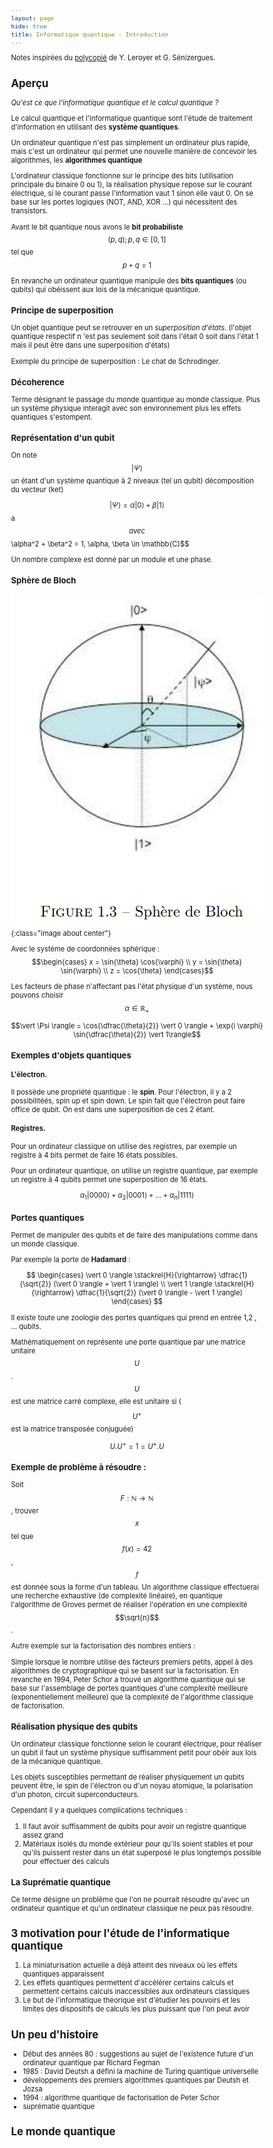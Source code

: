 ```yaml
---
layout: page
hide: true
title: Informatique quantique - Introduction 
---
```

<script type="text/javascript" async
  src="https://cdn.mathjax.org/mathjax/latest/MathJax.js?config=TeX-MML-AM_CHTML">
</script>

Notes inspirées du
[polycopié](https://dept-info.labri.fr/~ges/ENSEIGNEMENT/CALCULQ/polycop_calculq.pdf)
de Y. Leroyer et G. Sénizergues. 

<style>
html {
 zoom: 0.80;
}
</style>

## <i class="fas fa-vial"></i> Aperçu 

*Qu'est ce que l'informatique quantique et le calcul quantique ?* 

Le calcul quantique et l'informatique quantique sont l'étude de traitement
d'information en utilisant des **système quantiques**. 

Un ordinateur quantique n'est pas simplement un ordinateur plus rapide, mais
c'est un ordinateur qui permet une nouvelle manière de concevoir les
algorithmes, les **algorithmes quantique**

L'ordinateur classique fonctionne sur le principe des bits (utilisation
principale du binaire 0 ou 1), la réalisation physique repose sur le courant
électrique, si le courant passe l'information vaut 1 sinon elle vaut 0. On se
base sur les portes logiques (NOT, AND, XOR ...) qui nécessitent des
transistors. 

Avant le bit quantique nous avons le **bit probabiliste**
$$(p,q); p , q \in [0,1]$$ tel que $$p+q = 1$$

En revanche un ordinateur quantique manipule des **bits quantiques** (ou qubits)
qui obéissent aux lois de la mécanique quantique.

### Principe de superposition

Un objet quantique peut se retrouver en un *superposition d'états*. (l'objet
quantique respectif n 'est pas seulement soit dans l'était 0 soit dans l'état 1
mais il peut être dans une superposition d'états)

Exemple du principe de superposition : Le chat de Schrodinger.

### Décoherence

Terme désignant le passage du monde quantique au monde classique. Plus un
système physique interagit avec son environnement  plus les effets quantiques
s'estompent.

### Représentation d'un qubit

On note $$\vert \Psi \rangle$$ un étant d'un système quantique à 2 niveaux (tel un
qubit) décomposition du vecteur (ket) 

$$\vert \Psi \rangle = \alpha \vert 0 \rangle + \beta \vert 1 \rangle$$a$$
avec $$\alpha^2 + \beta^2 = 1, \alpha, \beta \in \mathbb{C}$$

Un nombre complexe est donné par un module et une phase.

### Sphère de Bloch 

![Sphere de bloch](/assets/images/quantique/bloch.png){:class="image about center"}

Avec le système de coordonnées sphérique : $$\begin{cases} x = \sin{\theta}
\cos{\varphi} \\ y = \sin{\theta} \sin{\varphi} \\ z = \cos{\theta} \end{cases}$$

Les facteurs  de phase n'affectant pas l'état physique d'un système, nous
pouvons choisir $$\alpha \in \mathbb{R}_+$$

$$\vert \Psi \rangle = \cos{\dfrac{\theta}{2}} \vert 0 \rangle + \exp{i \varphi}
\sin{\dfrac{\theta}{2}} \vert 1\rangle$$

### Exemples d'objets quantiques 

#### L'électron. 

Il possède une propriété quantique : le **spin**. Pour l'électron, il y a 2
possibilitéés, spin up et spin down. Le spin fait que l'électron peut faire
office de qubit. On est dans une superposition de ces 2 étant. 

#### Registres. 

Pour un ordinateur classique on utilise des registres, par exemple un registre à
4 bits permet de faire 16 états possibles.

Pour un ordinateur quantique, on utilise un registre quantique, par exemple un
registre à 4 qubits permet une superposition de 16 états. 

$$\alpha_1 \vert 0000 \rangle + \alpha_2 \vert 0001 \rangle + ... + \alpha_n \vert 1111 \rangle$$

### Portes quantiques

Permet de manipuler des qubits et de faire des manipulations comme dans un monde
classique. 

Par exemple la porte de **Hadamard** :

 $$ \begin{cases} \vert 0 \rangle  \stackrel{H}{\rightarrow} \dfrac{1}{\sqrt{2}} (\vert 0
  \rangle + \vert 1 \rangle) \\ \vert 1 \rangle \stackrel{H}{\rightarrow}
  \dfrac{1}{\sqrt{2}} (\vert 0 \rangle - \vert 1 \rangle) \end{cases} $$ 

Il existe toute une zoologie des portes quantiques qui prend en entrée 1,2 , ...
qubits. 

Mathématiquement on représente une porte quantique par une matrice unitaire
$$U$$. $$U$$ est une matrice carré complexe, elle est unitaire si ($$U^+$$ est
la matrice transposée conjuguée)

$$U.U^+ = 1 = U^+.U$$
 
### Exemple de problème à résoudre : 

Soit $$F : \mathbb{N} \rightarrow \mathbb{N}$$, trouver $$x$$ tel que
$$f(x)=42$$, $$f$$ est donnée sous la forme d'un tableau. Un algorithme
classique effectuerai une recherche exhaustive (de complexité linéaire), en
quantique l'algorithme de Groves permet de réaliser l'opération en une complexité $$\sqrt{n}$$. 

Autre exemple sur la factorisation des nombres entiers : 

Simple lorsque le nombre utilise des facteurs premiers petits, appel à des
algorithmes de cryptographique qui se basent sur la factorisation. En revanche en
1994, Peter Schor a trouvé un algorithme quantique qui se base sur l'assemblage
de portes quantiques d'une complexité meilleure (exponentiellement meilleure)
que la complexité de l'algorithme classique de factorisation.

### Réalisation physique des qubits

Un ordinateur classique fonctionne selon le courant électrique, pour réaliser un
qubit il faut un système physique suffisamment petit pour obéir aux lois de la
mécanique quantique.

Les objets susceptibles permettant de réaliser physiquement un qubits peuvent
être, le spin de l'électron ou d'un noyau atomique, la polarisation d'un photon,
circuit superconducteurs. 

Cependant il y a quelques complications techniques : 
1. Il faut avoir suffisamment de qubits pour avoir un registre quantique assez
   grand 
2. Matériaux isolés du monde extérieur pour qu'ils soient stables et pour qu'ils
   puissent rester dans un état superposé le plus longtemps possible pour
   effectuer des calculs

### La Suprématie quantique

Ce terme désigne un problème que l'on ne pourrait résoudre qu'avec un ordinateur
quantique et qu'un ordinateur classique ne peux pas résoudre.

## <i class="fas fa-vial"></i> 3 motivation pour l'étude de l'informatique quantique

1. La miniaturisation actuelle a déjà atteint des niveaux où les effets
   quantiques apparaissent
2. Les effets quantiques permettent d'accélérer certains calculs et permettent
   certains calculs inaccessibles aux ordinateurs classiques
3. Le but de l'informatique théorique est d'étudier les pouvoirs et les limites
   des dispositifs de calculs les plus puissant que l'on peut avoir


## <i class="fas fa-vial"></i> Un peu d'histoire

- Début des années 80 : suggestions au sujet de l'existence future d'un
  ordinateur quantique par Richard Fegman
- 1985 : David Deutsh a défini la machine de Turing quantique universelle 
- développements des premiers algorithmes quantiques par Deutsh et Jozsa
- 1994 : algorithme quantique de factorisation de Peter Schor
- suprématie quantique 

## <i class="fas fa-vial"></i> Le monde quantique


